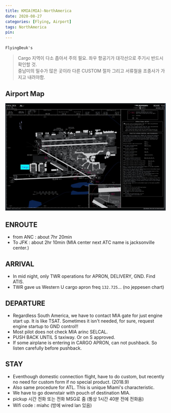 ```yaml
---
title: KMIA(MIA)-NorthAmerica
date: 2020-08-27
categories: [Flying, Airport]
tags: NorthAmerica
pin:
---
```

`FlyingDeuk's`
>Cargo 지역이 다소 좁아서 주의 필요. 좌우 항공기가 대각선으로 주기시 반드시 확인할 것. <br>
중남미의 밀수가 많은 곳이라 다른 CUSTOM 절차 그리고 서류철을 조종사가 가지고 내려야함.


## Airport Map
![mia](/img/flying/airport/mia_ap.jpg)

## ENROUTE
- from ANC : about 7hr 20min
- To JFK : about 2hr 10min (MIA center next ATC name is jacksonville center.)

## ARRIVAL
- In mid night, only TWR operations for APRON, DELIVERY, GND. Find ATIS.
- TWR gave us Western U cargo apron freq `132.725`... (no jeppesen chart)

## DEPARTURE
- Regardless South America, we have to contact MIA gate for just engine start up. It is like TSAT. Sometimes it isn't needed, for sure, request engine startup to GND control!!
- Most pilot does not check MIA arinc SELCAL.
- PUSH BACK UNTIL S taxiway. Or on S approved.
- If some airplane is entering in CARGO APRON, can not pushback. So listen carefully before pushback.

## STAY
- Eventhough domestic connection flight, have to do custom, but recently no need for custom form if no special product. (2018.9)
- Also same procedure for ATL. This is unique Miami's characteristic.
- We have to go downstair with pouch of destination MIA.
- pickup 시간 전화 또는 전화 MSG로 줌 (통상 1시간 40분 전에 전화옴)
- Wifi code : miahc (방에 wired lan 있음)
